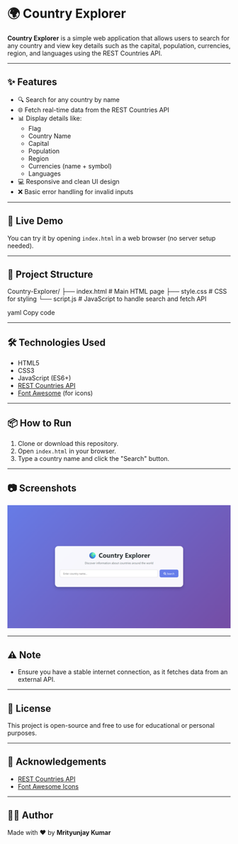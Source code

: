 # 🌍 Country Explorer

**Country Explorer** is a simple web application that allows users to search for any country and view key details such as the capital, population, currencies, region, and languages using the REST Countries API.

---

## ✨ Features

- 🔍 Search for any country by name
- 🌐 Fetch real-time data from the REST Countries API
- 📊 Display details like:
  - Flag
  - Country Name
  - Capital
  - Population
  - Region
  - Currencies (name + symbol)
  - Languages
- 💻 Responsive and clean UI design
- ❌ Basic error handling for invalid inputs

---

## 🚀 Live Demo

You can try it by opening `index.html` in a web browser (no server setup needed).

---

## 📁 Project Structure

Country-Explorer/
├── index.html # Main HTML page
├── style.css # CSS for styling
└── script.js # JavaScript to handle search and fetch API

yaml
Copy code

---

## 🛠️ Technologies Used

- HTML5
- CSS3
- JavaScript (ES6+)
- [REST Countries API](https://restcountries.com/)
- [Font Awesome](https://fontawesome.com/) (for icons)

---

## 📦 How to Run

1. Clone or download this repository.
2. Open `index.html` in your browser.
3. Type a country name and click the "Search" button.

---

## 📷 Screenshots

![UI Screenshot](https://github.com/mrityu12/Country-Explorer/blob/main/Screenshot%202025-07-12%20120511.png)

---

## ⚠️ Note

- Ensure you have a stable internet connection, as it fetches data from an external API.

---

## 📝 License

This project is open-source and free to use for educational or personal purposes.

---

## 🙌 Acknowledgements

- [REST Countries API](https://restcountries.com/)
- [Font Awesome Icons](https://fontawesome.com/)

---

## 👨‍💻 Author

Made with ❤️ by **Mrityunjay Kumar**

